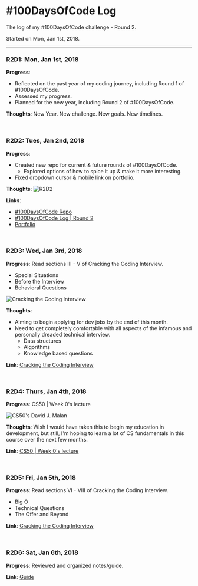 # #100DaysOfCode Log

The log of my #100DaysOfCode challenge - Round 2.

Started on Mon, Jan 1st, 2018.

---

### R2D1: Mon, Jan 1st, 2018

**Progress**:
- Reflected on the past year of my coding journey, including Round 1 of #100DaysOfCode.
- Assessed my progress.
- Planned for the new year, including Round 2 of #100DaysOfCode.

__Thoughts__: New Year. New challenge. New goals. New timelines.

<br>

### R2D2: Tues, Jan 2nd, 2018

**Progress**:
- Created new repo for current & future rounds of #100DaysOfCode.
  - Explored options of how to spice it up & make it more interesting.
- Fixed dropdown cursor & mobile link on portfolio.

__Thoughts__: ![R2D2](https://cdn-images-1.medium.com/max/1600/1*Hw7O2KfPe3OOUpt0L9W1Pg.jpeg)

**Links**:
- [#100DaysOfCode Repo](https://github.com/joelljones/100-days-of-code)
- [#100DaysOfCode Log | Round 2](https://github.com/joelljones/100-days-of-code/blob/master/log-r2.md)
- [Portfolio](https://joelljones.github.io)

<br>

### R2D3: Wed, Jan 3rd, 2018

**Progress**: Read sections III - V of Cracking the Coding Interview.

- Special Situations
- Before the Interview
- Behavioral Questions

![Cracking the Coding Interview](https://images-na.ssl-images-amazon.com/images/I/41J6k0AL6yL._SX348_BO1,204,203,200_.jpg)

__Thoughts__:
- Aiming to begin applying for dev jobs by the end of this month.
- Need to get completely comfortable with all aspects of the infamous and personally dreaded technical interview.
  - Data structures
  - Algorithms
  - Knowledge based questions

**Link**: [Cracking the Coding Interview](https://CrackingTheCodingInterview.com)

<br>

### R2D4: Thurs, Jan 4th, 2018

**Progress**: CS50 | Week 0's lecture

![CS50's David J. Malan](https://i.ytimg.com/vi/zFenJJtAEzE/maxresdefault.jpg)

__Thoughts__: Wish I would have taken this to begin my education in development, but still, I'm hoping to learn a lot of CS fundamentals in this course over the next few months.

**Link**: [CS50 | Week 0's lecture](https://video.cs50.net/2017/fall/lectures/0)

<br>

### R2D5: Fri, Jan 5th, 2018

**Progress**: Read sections VI - VIII of Cracking the Coding Interview.

- Big O
- Technical Questions
- The Offer and Beyond

**Link**: [Cracking the Coding Interview](https://CrackingTheCodingInterview.com)

<br>

### R2D6: Sat, Jan 6th, 2018

**Progress**: Reviewed and organized notes/guide.

**Link**: [Guide](https://github.com/joelljones/guide)
